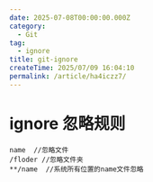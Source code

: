 ```yaml
---
date: 2025-07-08T00:00:00.000Z
category:
  - Git
tag:
  - ignore
title: git-ignore
createTime: 2025/07/09 16:04:10
permalink: /article/ha4iczz7/
---
```


# ignore 忽略规则

```
name  //忽略文件
/floder //忽略文件夹
**/name  //系统所有位置的name文件忽略
```
